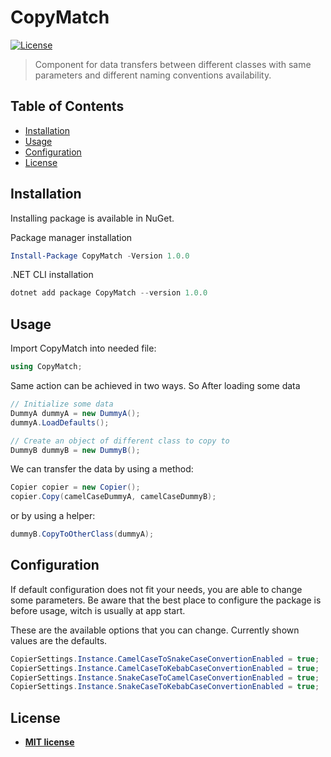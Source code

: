 # CopyMatch

[![License](http://img.shields.io/:license-mit-blue.svg?style=flat-square)](http://badges.mit-license.org)

> Component for data transfers between different classes with same parameters and different naming conventions availability.

## Table of Contents

- [Installation](#installation)
- [Usage](#usage)
- [Configuration](#configuration)
- [License](#license)

## Installation

Installing package is available in NuGet.

Package manager installation

```powershell
Install-Package CopyMatch -Version 1.0.0
```

.NET CLI installation

```powershell
dotnet add package CopyMatch --version 1.0.0
```

## Usage

Import CopyMatch into needed file:
```c#
using CopyMatch;
```
Same action can be achieved in two ways. So After loading some data

```c#
// Initialize some data
DummyA dummyA = new DummyA();
dummyA.LoadDefaults();

// Create an object of different class to copy to
DummyB dummyB = new DummyB();
```

We can transfer the data by using a method:

```c#
Copier copier = new Copier();
copier.Copy(camelCaseDummyA, camelCaseDummyB);
```

or by using a helper:

```c#
dummyB.CopyToOtherClass(dummyA);
```

## Configuration

If default configuration does not fit your needs, you are able to change some parameters. Be aware that the best place to configure the package is before usage, witch is usually at app start.

These are the available options that you can change. Currently shown values are the defaults.

```c#
CopierSettings.Instance.CamelCaseToSnakeCaseConvertionEnabled = true;
CopierSettings.Instance.CamelCaseToKebabCaseConvertionEnabled = true;
CopierSettings.Instance.SnakeCaseToCamelCaseConvertionEnabled = true;
CopierSettings.Instance.SnakeCaseToKebabCaseConvertionEnabled = true;
```

## License

- **[MIT license](https://opensource.org/licenses/mit-license)**
